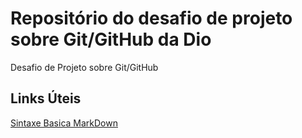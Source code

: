 # Repositório do desafio de projeto sobre Git/GitHub da Dio
Desafio de Projeto sobre Git/GitHub

## Links Úteis
[Sintaxe Basica MarkDown](https://www.markdownguide.org/getting-started/)
